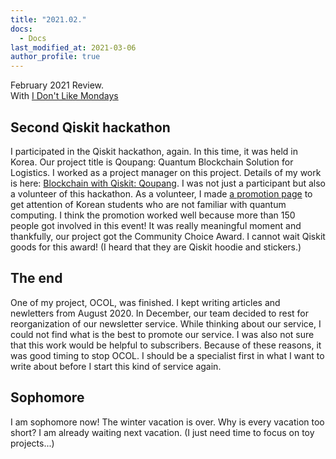 ```yaml
---
title: "2021.02."
docs:
  - Docs
last_modified_at: 2021-03-06
author_profile: true
---
```


February 2021 Review.<br/>
With [I Don't Like Mondays](https://youtube.com/playlist?list=PLBN5Rb1Xc0Kcvfy_82hY08f1CUjUN_aQq)

## Second Qiskit hackathon

I participated in the Qiskit hackathon, again.
In this time, it was held in Korea.
Our project title is Qoupang: Quantum Blockchain Solution for Logistics.
I worked as a project manager on this project.
Details of my work is here: [Blockchain with Qiskit: Qoupang](https://tula3and.github.io/hackathon/hackathon-blockchain/).
I was not just a participant but also a volunteer of this hackathon.
As a volunteer, I made [a promotion page](https://tula3and.github.io/qiskit-hackathon-korea-promotion/)
to get attention of Korean students who are not familiar with quantum computing.
I think the promotion worked well because more than 150 people got involved in this event!
It was really meaningful moment and thankfully, our project got the Community Choice Award.
I cannot wait Qiskit goods for this award!
(I heard that they are Qiskit hoodie and stickers.)

## The end

One of my project, OCOL, was finished.
I kept writing articles and newletters from August 2020.
In December, our team decided to rest for reorganization of our newsletter service.
While thinking about our service, I could not find what is the best to promote our service.
I was also not sure that this work would be helpful to subscribers.
Because of these reasons, it was good timing to stop OCOL.
I should be a specialist first in what I want to write about before I start this kind of service again.

## Sophomore

I am sophomore now!
The winter vacation is over.
Why is every vacation too short?
I am already waiting next vacation.
(I just need time to focus on toy projects...)

